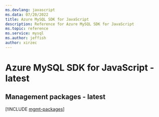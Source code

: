```yaml
---
ms.devlang: javascript
ms.data: 07/20/2022
title: Azure MySQL SDK for JavaScript
description: Reference for Azure MySQL SDK for JavaScript
ms.topic: reference
ms.service: mysql
ms.author: jeffish
author: xirzec
---
```

# Azure MySQL SDK for JavaScript - latest

## Management packages - latest
[!INCLUDE [mgmt-packages](mysql-mgmt-index.md)]
